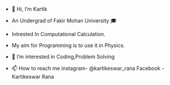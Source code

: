 - 👋 Hi, I’m Kartik
- An Undergrad of Fakir Mohan University 🎓
- Intrested In Computational Calculation.
- My aim for Programming is to use it in Physics.
- 👀 I’m interested in Coding,Problem Solving

- 📫 How to reach me
instagram- @kartikeswar_rana
Facebook - Kartikeswar Rana

<!---
herokartik/herokartik is a ✨ special ✨ repository because its `README.md` (this file) appears on your GitHub profile.
You can click the Preview link to take a look at your changes.
--->
